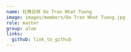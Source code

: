 ```yaml
---
name: 杜陳日祥 Do Tran Nhat Tuong 
image: images/members/Do Tran Nhat Tuong.jpg 
role: master
group: alum
links:
  github: link_to_github 
---
```

